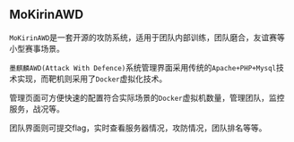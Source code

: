 ## MoKirinAWD

`MoKirinAWD`是一套开源的攻防系统，适用于团队内部训练，团队磨合，友谊赛等小型赛事场景。

`墨麒麟AWD(Attack With Defence)`系统管理界面采用传统的`Apache+PHP+Mysql`技术实现，而靶机则采用了`Docker`虚拟化技术。

管理页面可方便快速的配置符合实际场景的`Docker`虚拟机数量，管理团队，监控服务，战况等。

团队界面则可提交flag，实时查看服务器情况，攻防情况，团队排名等等。

